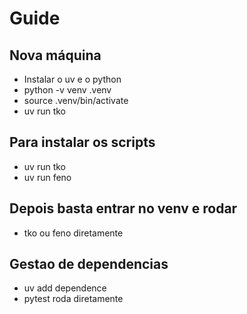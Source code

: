 # Guide

## Nova máquina

- Instalar o uv e o python
- python -v venv .venv
- source .venv/bin/activate
- uv run tko

## Para instalar os scripts

- uv run tko
- uv run feno

## Depois basta entrar no venv e rodar

- tko ou feno diretamente

## Gestao de dependencias

- uv add dependence
- pytest roda diretamente
